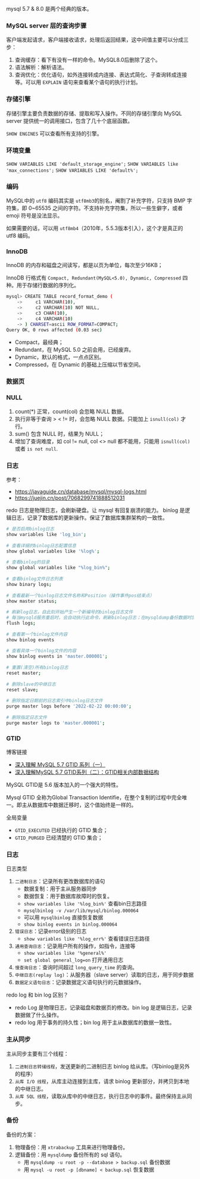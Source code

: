 
mysql 5.7 & 8.0 是两个经典的版本。

### MySQL server 层的查询步骤
客户端发起请求，客户端接收请求，处理后返回结果，这中间值主要可以分成三步：
1. 查询缓存：看下有没有一样的命令。MySQL8.0后删除了这个。
2. 语法解析：解析语法。
3. 查询优化：优化语句，如外连接转成内连接、表达式简化、子查询转成连接等。可以用 `EXPLAIN` 语句来查看某个语句的执行计划。

### 存储引擎
存储引擎主要负责数据的存储、提取和写入操作。不同的存储引擎向 MySQL server 提供统一的调用接口，包含了几十个底层函数。

`SHOW ENGINES` 可以查看所有支持的引擎。


### 环境变量
`SHOW VARIABLES LIKE 'default_storage_engine';`
`SHOW VARIABLES like 'max_connections';`
`SHOW VARIABLES LIKE 'default%';`

### 编码
MySQL中的 `utf8` 编码其实是 `utf8mb3`的别名，阉割了补充字符，只支持 BMP 字符集，即 0~65535 之间的字符。不支持补充字符集，所以一些生僻字，或者 emoji 符号是没法显示。

如果需要的话，可以用 `utf8mb4`（2010年，5.5.3版本引入），这个才是真正的 utf8 编码。

### InnoDB
InnoDB 的内存和磁盘之间读写，都是以页为单位，每次至少16KB；

InnoDB 行格式有 `Compact, Redundant(MySQL<5.0), Dynamic, Compressed` 四种。用于存储行数据的序列化。
```bash
mysql> CREATE TABLE record_format_demo (
    ->     c1 VARCHAR(10),
    ->     c2 VARCHAR(10) NOT NULL,
    ->     c3 CHAR(10),
    ->     c4 VARCHAR(10)
    -> ) CHARSET=ascii ROW_FORMAT=COMPACT;
Query OK, 0 rows affected (0.03 sec)
```

- Compact，最经典；
- Redundant，在 MySQL 5.0 之前会用，已经废弃。
- Dynamic，默认的格式，一点点区别。
- Compressed，在 Dynamic 的基础上压缩以节省空间。

### 数据页

### NULL
1. count(*) 正常，count(col) 会忽略 NULL 数据。
2. 执行非等于查询 > < != 时，会忽略 NULL 数据。只能加上 `isnull(col)` 才行。
3. sum() 包含 NULL 时，结果为 NULL；
4. 增加了查询难度，如 col != null, col <> null 都不能用，只能用 `isnull(col)` 或者 `is not null`.


### 日志
参考：
- https://javaguide.cn/database/mysql/mysql-logs.html
- https://juejin.cn/post/7068299741888512031

redo 日志是物理日志，会刷新硬盘。让 mysql 有回复崩溃的能力。
binlog 是逻辑日志，记录了数据库的更新操作。保证了数据库集群架构的一致性。

```bash
# 是否启用binlog日志
show variables like 'log_bin';
​
# 查看详细的binlog日志配置信息
show global variables like '%log%';
​
# 查看binlog的目录
show global variables like "%log_bin%";
​
# 查看binlog文件日志列表
show binary logs;
​
# 查看最新一个binlog日志文件名称和Position（操作事件pos结束点）
show master status;
​
# 刷新log日志，自此刻开始产生一个新编号的binlog日志文件
# 每当mysqld服务重启时，会自动执行此命令，刷新binlog日志；在mysqldump备份数据时加 -F 选项也会刷新binlog日志；
flush logs;
​
# 查看第一个binlog文件内容
show binlog events  
​
# 查看具体一个binlog文件的内容
show binlog events in 'master.000001';
​
# 重置(清空)所有binlog日志
reset master;
​
# 删除slave的中继日志
reset slave;
​
# 删除指定日期前的日志索引中binlog日志文件
purge master logs before '2022-02-22 00:00:00';
​
# 删除指定日志文件
purge master logs to 'master.000001';
```

### GTID
博客链接
- [深入理解 MySQL 5.7 GTID 系列（一）](https://cloud.tencent.com/developer/article/1395925)
- [深入理解MySQL 5.7 GTID系列（二）：GTID相关内部数据结构](https://cloud.tencent.com/developer/article/1396288)

MySQL GTID是 5.6 版本加入的一个强大的特性。

Mysql GTID 全称为Global Transaction Identifie，在整个复制的过程中完全唯一。即主从数据库中数据迁移时，这个值始终是一样的。

全局变量
- `GTID_EXECUTED` 已经执行的 GTID 集合；
- `GTID_PURGED` 已经清楚的 GTID 集合；


### 日志

日志类型
1. `二进制日志`：记录所有更改数据库的语句
    - 数据复制：用于主从服务器同步
    - 数据恢复：用于数据库故障时的恢复。
    - `show variables like '%log_bin%'` 查看bin日志路径
    - `mysqlbinlog -v /var/lib/mysql/binlog.000064`
    - 可以用 `mysqlbinlog` 直接恢复数据
    - `show binlog events in binlog.000064`
2. `错误日志`：记录error级别的日志
    - `show variables like '%log_err%'` 查看错误日志路径
3. `通用查询日志`：记录用户所有的操作，如指令，连接等
    - `show variables like '%general%'`
    - `set global general_log=on` 打开通用日志
4. `慢查询日志`：查询时间超过 `long_query_time` 的查询。
5. `中继日志(replay log)`：从服务器（slave server）读取的日志，用于同步数据
6. `数据定义语句日志`：记录数据定义语句执行的元数据操作。


redo log 和 bin log 区别？
- redo Log 是物理日志，记录磁盘和数据页的修改。bin log 是逻辑日志，记录数据做了什么操作。
- redo log 用于事务的持久性；bin log 用于主从数据库的数据一致性。


### 主从同步
主从同步主要有三个线程：
1. `二进制日志转储线程`，发送更新的二进制日志 binlog 给从库。（写binlog是另外的程序）
2. `从库 I/O 线程`，从库主动连接到主库，请求 binlog 更新部分，并拷贝到本地的中继日志。
3. `从库 SQL 线程`，读取从库中的中继日志，执行日志中的事件。最终保持主从同步。


### 备份
备份的方案：
1. 物理备份：用 `xtrabackup` 工具来进行物理备份。
2. 逻辑备份：用 `mysqldump` 备份所有的 sql 语句。
    - 用 `mysqldump -u root -p --database > backup.sql` 备份数据
    - 用 `mysql -u root -p [dbname] < backup.sql` 恢复数据
